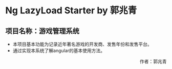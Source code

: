 # Ng LazyLoad Starter by 郭兆青

## 项目名称：游戏管理系统

- 本项目基本功能为记录近年著名游戏的开发商、发售年份和发售平台。
- 通过实现本系统了解angular的基本使用方法。

<div style="float:right">作者：郭兆青</div>
